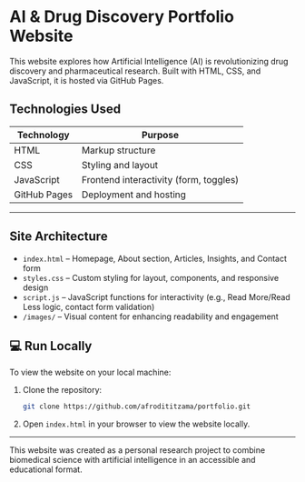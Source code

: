 # AI & Drug Discovery Portfolio Website

This website explores how Artificial Intelligence (AI) is revolutionizing drug discovery and pharmaceutical research. Built with HTML, CSS, and JavaScript, it is hosted via GitHub Pages.

##  Technologies Used

| Technology     | Purpose                                   |
|----------------|-------------------------------------------|
| HTML           | Markup structure                          |
| CSS            | Styling and layout                        |
| JavaScript     | Frontend interactivity (form, toggles)    |
| GitHub Pages   | Deployment and hosting                    |

---

##  Site Architecture

- `index.html` – Homepage, About section, Articles, Insights, and Contact form  
- `styles.css` – Custom styling for layout, components, and responsive design  
- `script.js` – JavaScript functions for interactivity (e.g., Read More/Read Less logic, contact form validation)  
- `/images/` – Visual content for enhancing readability and engagement


## 💻 Run Locally

To view the website on your local machine:

1. Clone the repository:
   ```bash
   git clone https://github.com/afrodititzama/portfolio.git

2. Open `index.html` in your browser to view the website locally.


---



   This website was created as a personal research project to combine biomedical science with artificial intelligence in an accessible and educational format.
